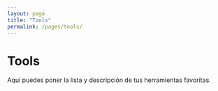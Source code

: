 ```yaml
---
layout: page
title: "Tools"
permalink: /pages/tools/
---
```


# Tools

Aquí puedes poner la lista y descripción de tus herramientas favoritas.